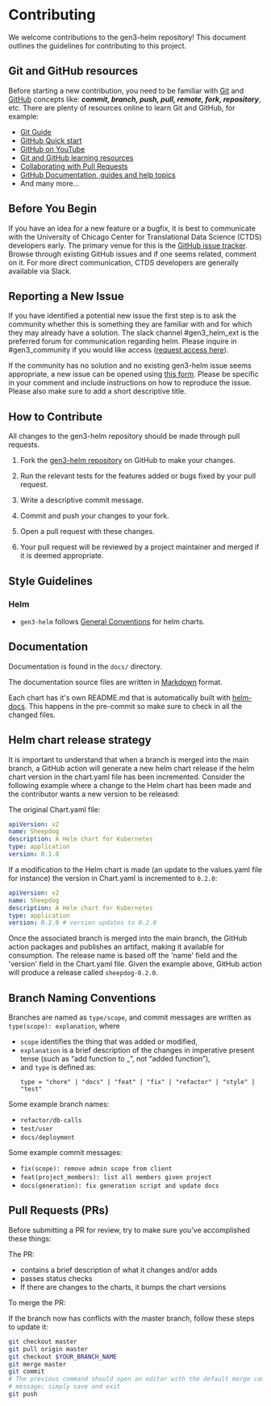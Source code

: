# Contributing

We welcome contributions to the gen3-helm repository! This document outlines the guidelines for contributing to this project.

## Git and GitHub resources

Before starting a new contribution, you need to be familiar with [Git](https://git-scm.com/) and [GitHub](https://github.com/) concepts like: ***commit, branch, push, pull, remote, fork, repository***, etc. There are plenty of resources online to learn Git and GitHub, for example:
- [Git Guide](https://github.com/git-guides/)
- [GitHub Quick start](https://docs.github.com/en/get-started/quickstart)
- [GitHub on YouTube](https://www.youtube.com/github)
- [Git and GitHub learning resources](https://docs.github.com/en/get-started/quickstart/git-and-github-learning-resources)
- [Collaborating with Pull Requests](https://docs.github.com/en/github/collaborating-with-pull-requests)
- [GitHub Documentation, guides and help topics](https://docs.github.com/en/github)
- And many more...


## Before You Begin


If you have an idea for a new feature or a bugfix, it is best to communicate with the University of Chicago Center for Translational Data Science (CTDS) developers early. The primary venue for this is the [GitHub issue tracker](https://github.com/uc-cdis/gen3-helm/issues). Browse through existing GitHub issues and if one seems related, comment on it. For more direct communication, CTDS developers are generally available via Slack.


## Reporting a New Issue

If you have identified a potential new issue the first step is to ask the community whether this is something they are familiar with and for which they may already have a solution.  The slack channel #gen3_helm_ext is the preferred forum for communication regarding helm.  Please inquire in #gen3_community if you would like access ([request access here](https://docs.google.com/forms/d/e/1FAIpQLSczyhhOXeCK9FdVtpQpelOHYnRj1EAq1rwwnm9q6cPAe5a7ug/viewform)).

If the community has no solution and no existing gen3-helm issue seems appropriate, a new issue can be opened using [this form](https://github.com/uc-cdis/gen3-helm/issues/new). Please be specific in your comment and include instructions on how to reproduce the issue.  Please also make sure to add a short descriptive title.

## How to Contribute

All changes to the gen3-helm repository should be made through pull requests.

1. Fork the [gen3-helm repository](https://github.com/uc-cdis/gen3-helm) on GitHub to make your changes.

4. Run the relevant tests for the features added or bugs fixed by your pull request.

5. Write a descriptive commit message.

6. Commit and push your changes to your fork.

7. Open a pull request with these changes.

8. Your pull request will be reviewed by a project maintainer and merged if it is deemed appropriate.

## Style Guidelines

### Helm

- `gen3-helm` follows [General Conventions](https://helm.sh/docs/chart_best_practices/) for helm charts.

## Documentation

Documentation is found in the ``docs/`` directory.

The documentation source files are written in [Markdown](https://daringfireball.net/projects/markdown/syntax) format.

Each chart has it's own README.md that is automatically built with [helm-docs](https://github.com/norwoodj/helm-docs). This happens in the pre-commit so make sure to check in all the changed files.

## Helm chart release strategy

It is important to understand that when a branch is merged into the main branch, a GitHub action will generate a new helm chart release if the helm chart version in the chart.yaml file has been incremented. Consider the following example where a change to the Helm chart has been made and the contributor wants a new version to be released:

The original Chart.yaml file:

   ```yaml
   apiVersion: v2
   name: Sheepdog
   description: A Helm chart for Kubernetes
   type: application
   version: 0.1.0
   ```

If a modification to the Helm chart is made (an update to the values.yaml file for instance) the version in Chart.yaml is incremented to `0.2.0`:

   ```yaml
   apiVersion: v2
   name: Sheepdog
   description: A Helm chart for Kubernetes
   type: application
   version: 0.2.0 # version updates to 0.2.0
   ```

Once the associated branch is merged into the main branch, the GitHub action packages and publishes an artifact, making it available for consumption. The release name is based off the 'name' field and the 'version' field in the Chart.yaml file. Given the example above, GitHub action will produce a release called `sheepdog-0.2.0`.


## Branch Naming Conventions

Branches are named as `type/scope`, and commit messages are written as `type(scope): explanation`, where

- `scope` identifies the thing that was added or modified,
- `explanation` is a brief description of the changes in imperative present tense (such as “add function to _”, not “added function”),
- and `type` is defined as:
    ```
    type = "chore" | "docs" | "feat" | "fix" | "refactor" | "style" | "test"
    ```

Some example branch names:

- `refactor/db-calls`
- `test/user`
- `docs/deployment`

Some example commit messages:

- `fix(scope): remove admin scope from client`
- `feat(project_members): list all members given project`
- `docs(generation): fix generation script and update docs`

## Pull Requests (PRs)


Before submitting a PR for review, try to make sure you’ve accomplished these things:

The PR:
- contains a brief description of what it changes and/or adds
- passes status checks
- If there are changes to the charts, it bumps the chart versions


To merge the PR:

If the branch now has conflicts with the master branch, follow these steps to update it:

```bash
git checkout master
git pull origin master
git checkout $YOUR_BRANCH_NAME
git merge master
git commit
# The previous command should open an editor with the default merge commit
# message; simply save and exit
git push

```
